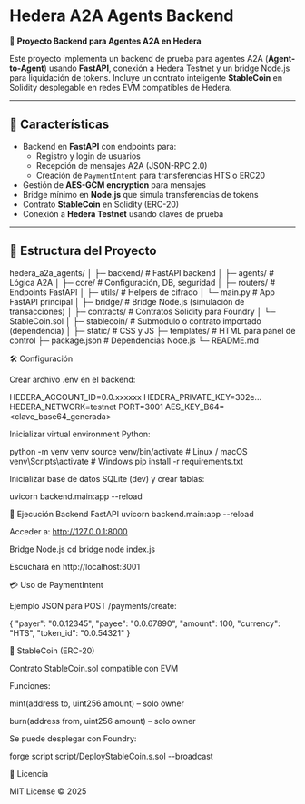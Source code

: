 # Hedera A2A Agents Backend

🚀 **Proyecto Backend para Agentes A2A en Hedera**  

Este proyecto implementa un backend de prueba para agentes A2A (**Agent-to-Agent**) usando **FastAPI**, conexión a Hedera Testnet y un bridge Node.js para liquidación de tokens. Incluye un contrato inteligente **StableCoin** en Solidity desplegable en redes EVM compatibles de Hedera.  

---

## 🔹 Características

- Backend en **FastAPI** con endpoints para:
  - Registro y login de usuarios
  - Recepción de mensajes A2A (JSON-RPC 2.0)
  - Creación de `PaymentIntent` para transferencias HTS o ERC20
- Gestión de **AES-GCM encryption** para mensajes
- Bridge mínimo en **Node.js** que simula transferencias de tokens
- Contrato **StableCoin** en Solidity (ERC-20)
- Conexión a **Hedera Testnet** usando claves de prueba

---

## 📂 Estructura del Proyecto

hedera_a2a_agents/
│
├─ backend/ # FastAPI backend
│ ├─ agents/ # Lógica A2A
│ ├─ core/ # Configuración, DB, seguridad
│ ├─ routers/ # Endpoints FastAPI
│ ├─ utils/ # Helpers de cifrado
│ └─ main.py # App FastAPI principal
│
├─ bridge/ # Bridge Node.js (simulación de transacciones)
│
├─ contracts/ # Contratos Solidity para Foundry
│ └─ StableCoin.sol
│
├─ stablecoin/ # Submódulo o contrato importado (dependencia)
│
├─ static/ # CSS y JS
├─ templates/ # HTML para panel de control
├─ package.json # Dependencias Node.js
└─ README.md

🛠️ Configuración

Crear archivo .env en el backend:

HEDERA_ACCOUNT_ID=0.0.xxxxxx
HEDERA_PRIVATE_KEY=302e...
HEDERA_NETWORK=testnet
PORT=3001
AES_KEY_B64=<clave_base64_generada>


Inicializar virtual environment Python:

python -m venv venv
source venv/bin/activate   # Linux / macOS
venv\Scripts\activate      # Windows
pip install -r requirements.txt


Inicializar base de datos SQLite (dev) y crear tablas:

uvicorn backend.main:app --reload

🚀 Ejecución
Backend FastAPI
uvicorn backend.main:app --reload


Acceder a: http://127.0.0.1:8000

Bridge Node.js
cd bridge
node index.js


Escuchará en http://localhost:3001

💳 Uso de PaymentIntent

Ejemplo JSON para POST /payments/create:

{
  "payer": "0.0.12345",
  "payee": "0.0.67890",
  "amount": 100,
  "currency": "HTS",
  "token_id": "0.0.54321"
}

🏦 StableCoin (ERC-20)

Contrato StableCoin.sol compatible con EVM

Funciones:

mint(address to, uint256 amount) – solo owner

burn(address from, uint256 amount) – solo owner

Se puede desplegar con Foundry:

forge script script/DeployStableCoin.s.sol --broadcast

📜 Licencia

MIT License © 2025
